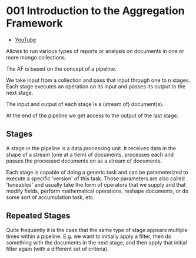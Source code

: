 # 001 Introduction to the Aggregation Framework

* [YouTube](https://www.youtube.com/watch?v=O35V9ZR7TEs)

Allows to run various types of reports or analysis on documents in one or more mongo collections.

The AF is based on the concept of a pipeline.

We take input from a collection and pass that input through one to n stages. Each stage executes an operation on its input and passes its output to the next stage.

The input and output of each stage is a (stream of) document(s).

At the end of the pipeline we get access to the output of the last stage.

## Stages

A stage in the pipeline is a data processing unit. It receives data in the shape of a stream (one at a tiem) of documents, processes each and passes the processed documents on as a stream of documents.

Each stage is capable of doing a generic task and can be parameterized to execute a specific 'version' of this task. Those parameters are also called 'tuneables' and usually take the form of operators that we supply and that modify fields, perform mathematical operations, reshape documents, or do some sort of accumulation task, etc.

## Repeated Stages

Quite frequently it is the case that the same type of stage appears multiple times within a pipeline. E.g. we want to initially apply a filter, then do something with the documents in the next stage, and then apply that initial filter again (with a different set of criteria).